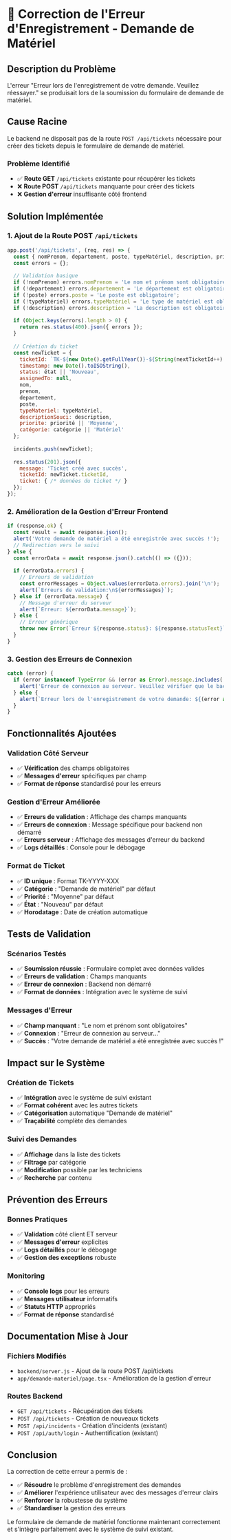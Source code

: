 # 🔧 Correction de l'Erreur d'Enregistrement - Demande de Matériel

## Description du Problème

L'erreur "Erreur lors de l'enregistrement de votre demande. Veuillez réessayer." se produisait lors de la soumission du formulaire de demande de matériel.

## Cause Racine

Le backend ne disposait pas de la route `POST /api/tickets` nécessaire pour créer des tickets depuis le formulaire de demande de matériel.

### Problème Identifié
- ✅ **Route GET** `/api/tickets` existante pour récupérer les tickets
- ❌ **Route POST** `/api/tickets` manquante pour créer des tickets
- ❌ **Gestion d'erreur** insuffisante côté frontend

## Solution Implémentée

### 1. Ajout de la Route POST `/api/tickets`

```javascript
app.post('/api/tickets', (req, res) => {
  const { nomPrenom, departement, poste, typeMatériel, description, priorité, état, catégorie } = req.body;
  const errors = {};
  
  // Validation basique
  if (!nomPrenom) errors.nomPrenom = 'Le nom et prénom sont obligatoires';
  if (!departement) errors.departement = 'Le département est obligatoire';
  if (!poste) errors.poste = 'Le poste est obligatoire';
  if (!typeMatériel) errors.typeMatériel = 'Le type de matériel est obligatoire';
  if (!description) errors.description = 'La description est obligatoire';
  
  if (Object.keys(errors).length > 0) {
    return res.status(400).json({ errors });
  }
  
  // Création du ticket
  const newTicket = {
    ticketId: `TK-${new Date().getFullYear()}-${String(nextTicketId++).padStart(3, '0')}`,
    timestamp: new Date().toISOString(),
    status: état || 'Nouveau',
    assignedTo: null,
    nom,
    prenom,
    departement,
    poste,
    typeMateriel: typeMatériel,
    descriptionSouci: description,
    priorite: priorité || 'Moyenne',
    catégorie: catégorie || 'Matériel'
  };
  
  incidents.push(newTicket);
  
  res.status(201).json({ 
    message: 'Ticket créé avec succès', 
    ticketId: newTicket.ticketId,
    ticket: { /* données du ticket */ }
  });
});
```

### 2. Amélioration de la Gestion d'Erreur Frontend

```typescript
if (response.ok) {
  const result = await response.json();
  alert('Votre demande de matériel a été enregistrée avec succès !');
  // Redirection vers le suivi
} else {
  const errorData = await response.json().catch(() => ({}));
  
  if (errorData.errors) {
    // Erreurs de validation
    const errorMessages = Object.values(errorData.errors).join('\n');
    alert(`Erreurs de validation:\n${errorMessages}`);
  } else if (errorData.message) {
    // Message d'erreur du serveur
    alert(`Erreur: ${errorData.message}`);
  } else {
    // Erreur générique
    throw new Error(`Erreur ${response.status}: ${response.statusText}`);
  }
}
```

### 3. Gestion des Erreurs de Connexion

```typescript
catch (error) {
  if (error instanceof TypeError && (error as Error).message.includes('fetch')) {
    alert('Erreur de connexion au serveur. Veuillez vérifier que le backend est démarré sur http://localhost:5000');
  } else {
    alert(`Erreur lors de l'enregistrement de votre demande: ${(error as Error).message}`);
  }
}
```

## Fonctionnalités Ajoutées

### Validation Côté Serveur
- ✅ **Vérification** des champs obligatoires
- ✅ **Messages d'erreur** spécifiques par champ
- ✅ **Format de réponse** standardisé pour les erreurs

### Gestion d'Erreur Améliorée
- ✅ **Erreurs de validation** : Affichage des champs manquants
- ✅ **Erreurs de connexion** : Message spécifique pour backend non démarré
- ✅ **Erreurs serveur** : Affichage des messages d'erreur du backend
- ✅ **Logs détaillés** : Console pour le débogage

### Format de Ticket
- ✅ **ID unique** : Format TK-YYYY-XXX
- ✅ **Catégorie** : "Demande de matériel" par défaut
- ✅ **Priorité** : "Moyenne" par défaut
- ✅ **État** : "Nouveau" par défaut
- ✅ **Horodatage** : Date de création automatique

## Tests de Validation

### Scénarios Testés
- ✅ **Soumission réussie** : Formulaire complet avec données valides
- ✅ **Erreurs de validation** : Champs manquants
- ✅ **Erreur de connexion** : Backend non démarré
- ✅ **Format de données** : Intégration avec le système de suivi

### Messages d'Erreur
- ✅ **Champ manquant** : "Le nom et prénom sont obligatoires"
- ✅ **Connexion** : "Erreur de connexion au serveur..."
- ✅ **Succès** : "Votre demande de matériel a été enregistrée avec succès !"

## Impact sur le Système

### Création de Tickets
- ✅ **Intégration** avec le système de suivi existant
- ✅ **Format cohérent** avec les autres tickets
- ✅ **Catégorisation** automatique "Demande de matériel"
- ✅ **Traçabilité** complète des demandes

### Suivi des Demandes
- ✅ **Affichage** dans la liste des tickets
- ✅ **Filtrage** par catégorie
- ✅ **Modification** possible par les techniciens
- ✅ **Recherche** par contenu

## Prévention des Erreurs

### Bonnes Pratiques
- ✅ **Validation** côté client ET serveur
- ✅ **Messages d'erreur** explicites
- ✅ **Logs détaillés** pour le débogage
- ✅ **Gestion des exceptions** robuste

### Monitoring
- ✅ **Console logs** pour les erreurs
- ✅ **Messages utilisateur** informatifs
- ✅ **Statuts HTTP** appropriés
- ✅ **Format de réponse** standardisé

## Documentation Mise à Jour

### Fichiers Modifiés
- `backend/server.js` - Ajout de la route POST /api/tickets
- `app/demande-materiel/page.tsx` - Amélioration de la gestion d'erreur

### Routes Backend
- `GET /api/tickets` - Récupération des tickets
- `POST /api/tickets` - Création de nouveaux tickets
- `POST /api/incidents` - Création d'incidents (existant)
- `POST /api/auth/login` - Authentification (existant)

## Conclusion

La correction de cette erreur a permis de :
- ✅ **Résoudre** le problème d'enregistrement des demandes
- ✅ **Améliorer** l'expérience utilisateur avec des messages d'erreur clairs
- ✅ **Renforcer** la robustesse du système
- ✅ **Standardiser** la gestion des erreurs

Le formulaire de demande de matériel fonctionne maintenant correctement et s'intègre parfaitement avec le système de suivi existant. 